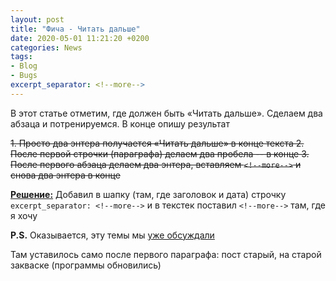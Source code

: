 ```yaml
---
layout: post  
title: "Фича - Читать дальше"  
date: 2020-05-01 11:21:20 +0200
categories: News
tags: 
- Blog
- Bugs
excerpt_separator: <!--more-->
---
```

В этот статье отметим, где должен быть «Читать дальше».
Сделаем два абзаца и потренируемся.
В конце опишу результат

~~1. Просто два энтера получается «Читать дальше» в конце текста
2. После первой строчки (параграфа) делаем два пробела -- в конце
3. После первого абзаца делаем два энтера, вставляем ```<!--more-->``` и снова два энтера  в конце~~

<u>**Решение:**</u>
Добавил в шапку (там, где заголовок и дата) строчку ```excerpt_separator: <!--more-->``` и в текстек поставил ```<!--more-->``` там, где я хочу



**P.S.** Оказывается, эту темы мы [уже обсуждали](https://dvesti.github.io/jekyll-jacman/2013/12/25/excerpts/#more)

Там уставилось само после первого параграфа: пост старый, на старой закваске (программы обновились)